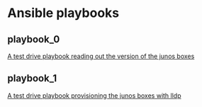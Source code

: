 # Ansible playbooks

## playbook_0

[A test drive playbook reading out the version of the junos boxes](https://github.com/roelsieg/ansible-junos-bootstrap/blob/master/provision/playbook_0.yml)

## playbook_1

[A test drive playbook provisioning the junos boxes with lldp](https://github.com/roelsieg/ansible-junos-bootstrap/blob/master/provision/playbook_1.yml)